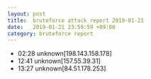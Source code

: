 ```yaml
---
layout: post
title:  bruteforce attack report 2019-01-21
date:   2019-01-21 23:59:59 +09:00
category: bruteforce report
---
```


* 02:28 unknown[198.143.158.178]
* 12:41 unknown[157.55.39.31]
* 13:27 unknown[84.51.178.253]
